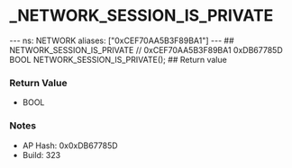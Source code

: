 # _NETWORK_SESSION_IS_PRIVATE

--- ns: NETWORK aliases: ["0xCEF70AA5B3F89BA1"] --- ## NETWORK_SESSION_IS_PRIVATE  // 0xCEF70AA5B3F89BA1 0xDB67785D BOOL NETWORK_SESSION_IS_PRIVATE();   ## Return value

### Return Value
* BOOL

### Notes
* AP Hash: 0x0xDB67785D
* Build: 323

